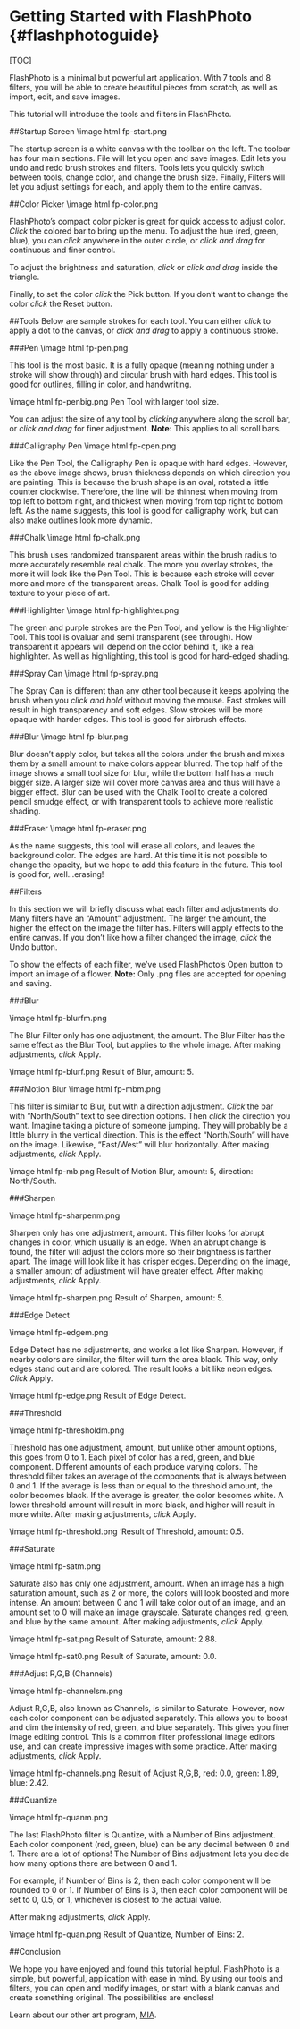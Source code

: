 Getting Started with FlashPhoto {#flashphotoguide}
===========
[TOC]

FlashPhoto is a minimal but powerful art application. With 7 tools and 8 filters, you will be able to create beautiful pieces from scratch, as well as import, edit, and save images.

This tutorial will introduce the tools and filters in FlashPhoto.

##Startup Screen
\image html fp-start.png

The startup screen is a white canvas with the toolbar on the left. The toolbar has four main sections. File will let you open and save images. Edit lets you undo and redo brush strokes and filters. Tools lets you quickly switch between tools, change color, and change the brush size. Finally, Filters will let you adjust settings for each, and apply them to the entire canvas.

##Color Picker
\image html fp-color.png

FlashPhoto’s compact color picker is great for quick access to adjust color. *Click* the colored bar to bring up the menu. To adjust the hue (red, green, blue), you can *click* anywhere in the outer circle, or *click and drag* for continuous and finer control.

To adjust the brightness and saturation, *click* or *click and drag* inside the triangle.

Finally, to set the color *click* the Pick button. If you don’t want to change the color *click* the Reset button.

##Tools
Below are sample strokes for each tool. You can either *click* to apply a dot to the canvas, or *click and drag* to apply a continuous stroke.

###Pen
\image html fp-pen.png

This tool is the most basic. It is a fully opaque (meaning nothing under a stroke will show through) and circular brush with hard edges. This tool is good for outlines, filling in color, and handwriting.

\image html fp-penbig.png Pen Tool with larger tool size.

You can adjust the size of any tool by *clicking* anywhere along the scroll bar, or *click and drag* for finer adjustment. **Note:** This applies to all scroll bars.

###Calligraphy Pen
\image html fp-cpen.png

Like the Pen Tool, the Calligraphy Pen is opaque with hard edges. However, as the above image shows, brush thickness depends on which direction you are painting. This is because the brush shape is an oval, rotated a little counter clockwise. Therefore, the line will be thinnest when moving from top left to bottom right, and thickest when moving from top right to bottom left. As the name suggests, this tool is good for calligraphy work, but can also make outlines look more dynamic.

###Chalk
\image html fp-chalk.png

This brush uses randomized transparent areas within the brush radius to more accurately resemble real chalk. The more you overlay strokes, the more it will look like the Pen Tool. This is because each stroke will cover more and more of the transparent areas. Chalk Tool is good for adding texture to your piece of art.

###Highlighter
\image html fp-highlighter.png

The green and purple strokes are the Pen Tool, and yellow is the Highlighter Tool. This tool is ovaluar and semi transparent (see through). How transparent it appears will depend on the color behind it, like a real highlighter. As well as highlighting, this tool is good for hard-edged shading.

###Spray Can
\image html fp-spray.png

The Spray Can is different than any other tool because it keeps applying the brush when you *click and hold* without moving the mouse. Fast strokes will result in high transparency and soft edges. Slow strokes will be more opaque with harder edges. This tool is good for airbrush effects.

###Blur
\image html fp-blur.png

Blur doesn’t apply color, but takes all the colors under the brush and mixes them by a small amount to make colors appear blurred. The top half of the image shows a small tool size for blur, while the bottom half has a much bigger size. A larger size will cover more canvas area and thus will have a bigger effect. Blur can be used with the Chalk Tool to create a colored pencil smudge effect, or with transparent tools to achieve more realistic shading.

###Eraser
\image html fp-eraser.png

As the name suggests, this tool will erase all colors, and leaves the background color. The edges are hard. At this time it is not possible to change the opacity, but we hope to add this feature in the future. This tool is good for, well...erasing!

##Filters

In this section we will briefly discuss what each filter and adjustments do. Many filters have an “Amount” adjustment. The larger the amount, the higher the effect on the image the filter has. Filters will apply effects to the entire canvas. If you don’t like how a filter changed the image, *click* the Undo button.

To show the effects of each filter, we’ve used FlashPhoto’s Open button to import an image of a flower. **Note:** Only .png files are accepted for opening and saving.

###Blur

\image html fp-blurfm.png

The Blur Filter only has one adjustment, the amount. The Blur Filter has the same effect as the Blur Tool, but applies to the whole image. After making adjustments, *click* Apply.

\image html fp-blurf.png Result of Blur, amount: 5.

###Motion Blur
\image html fp-mbm.png

This filter is similar to Blur, but with a direction adjustment. *Click* the bar with “North/South” text to see direction options. Then *click* the direction you want. Imagine taking a picture of someone jumping. They will probably be a little blurry in the vertical direction. This is the effect “North/South” will have on the image. Likewise, “East/West” will blur horizontally. After making adjustments, *click* Apply.

\image html fp-mb.png Result of Motion Blur, amount: 5, direction: North/South.

###Sharpen

\image html fp-sharpenm.png

Sharpen only has one adjustment, amount. This filter looks for abrupt changes in color, which usually is an edge. When an abrupt change is found, the filter will adjust the colors more so their brightness is farther apart. The image will look like it has crisper edges. Depending on the image, a smaller amount of adjustment will have greater effect. After making adjustments, *click* Apply.

\image html fp-sharpen.png Result of Sharpen, amount: 5.


###Edge Detect

\image html fp-edgem.png

Edge Detect has no adjustments, and works a lot like Sharpen. However, if nearby colors are similar, the filter will turn the area black. This way, only edges stand out and are colored. The result looks a bit like neon edges. *Click* Apply.

\image html fp-edge.png Result of Edge Detect.

###Threshold

\image html fp-thresholdm.png

Threshold has one adjustment, amount, but unlike other amount options, this goes from 0 to 1. Each pixel of color has a red, green, and blue component. Different amounts of each produce varying colors. The threshold filter takes an average of the components that is always between 0 and 1. If the average is less than or equal to the threshold amount, the color becomes black. If the average is greater, the color becomes white. A lower threshold amount will result in more black, and higher will result in more white. After making adjustments, *click* Apply.

\image html fp-threshold.png ‘Result of Threshold, amount: 0.5.

###Saturate

\image html fp-satm.png

Saturate also has only one adjustment, amount. When an image has a high saturation amount, such as 2 or more, the colors will look boosted and more intense. An amount between 0 and 1 will take color out of an image, and an amount set to 0 will make an image grayscale. Saturate changes red, green, and blue by the same amount. After making adjustments, *click* Apply.

\image html fp-sat.png Result of Saturate, amount: 2.88.


\image html fp-sat0.png Result of Saturate, amount: 0.0.


###Adjust R,G,B (Channels)

\image html fp-channelsm.png

Adjust R,G,B, also known as Channels, is similar to Saturate. However, now each color component can be adjusted separately. This allows you to boost and dim the intensity of red, green, and blue separately. This gives you finer image editing control. This is a common filter professional image editors use, and can create impressive images with some practice. After making adjustments, *click* Apply.

\image html fp-channels.png Result of Adjust R,G,B, red: 0.0, green: 1.89, blue: 2.42.

###Quantize

\image html fp-quanm.png

The last FlashPhoto filter is Quantize, with a Number of Bins adjustment. Each color component (red, green, blue) can be any decimal between 0 and 1. There are a lot of options! The Number of Bins adjustment lets you decide how many options there are between 0 and 1.

For example, if Number of Bins is 2, then each color component will be rounded to 0 or 1.
If Number of Bins is 3, then each color component will be set to 0, 0.5, or 1, whichever is closest to the actual value.

After making adjustments, *click* Apply.

\image html fp-quan.png Result of Quantize, Number of Bins: 2.

##Conclusion

We hope you have enjoyed and found this tutorial helpful. FlashPhoto is a simple, but powerful, application with ease in mind. By using our tools and filters, you can open and modify images, or start with a blank canvas and create something original. The possibilities are endless!

Learn about our other art program, [MIA](https://github.com/barded/code-portfolio/blob/master/University%20of%20Minnesota/Design%20and%20Development%20F%2018/PROJ/src/miaguide.md).
